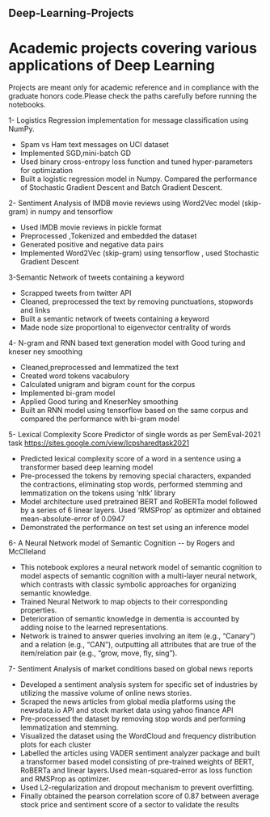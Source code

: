 ## Deep-Learning-Projects

# Academic projects covering various applications of Deep Learning

Projects are meant only for academic reference and in compliance with the graduate honors code.Please check the paths carefully before running the notebooks.

1- Logistics Regression implementation for message classification using NumPy.
   * Spam vs Ham text messages on UCI dataset
   * Implemented SGD,mini-batch GD 
   * Used binary cross-entropy loss function and tuned hyper-parameters for optimization
   * Built a logistic regression model in Numpy. Compared the performance of Stochastic Gradient Descent and Batch Gradient Descent.
   

2- Sentiment Analysis of IMDB movie reviews using Word2Vec model (skip-gram) in numpy and tensorflow
  * Used IMDB movie reviews in pickle format
  * Preprocessed ,Tokenized and embedded the dataset
  * Generated positive and negative data pairs
  * Implemented Word2Vec (skip-gram) using tensorflow , used Stochastic Gradient Descent
  
3-Semantic Network of tweets containing a keyword 
  * Scrapped tweets from twitter API
  * Cleaned, preprocessed the text by removing punctuations, stopwords and links
  * Built a semantic network of tweets containing a keyword
  * Made node size proportional to eigenvector centrality of words
 
4- N-gram and RNN based text generation model with Good turing and kneser ney smoothing
  * Cleaned,preprocessed and lemmatized the text
  * Created word tokens vacabulory
  * Calculated unigram and bigram count for the corpus
  * Implemented bi-gram model
  * Applied Good turing and KneserNey smoothing
  * Built an RNN model using tensorflow based on the same corpus and compared the performance with bi-gram model 
  
5- Lexical Complexity Score Predictor of single words as per SemEval-2021 task https://sites.google.com/view/lcpsharedtask2021 
  * Predicted lexical complexity score of a word in a sentence using a transformer based deep learning model
  * Pre-processed the tokens by removing special characters, expanded the contractions, eliminating stop words, performed stemming and lemmatization on the tokens using ‘nltk’ library
  * Model architecture used pretrained BERT and RoBERTa model followed by a series of 6 linear layers. Used ‘RMSProp’ as optimizer and obtained mean-absolute-error of 0.0947
  * Demonstrated the performance on test set using an inference model

6- A Neural Network model of Semantic Cognition -- by Rogers and McClleland
  * This notebook explores a neural network model of semantic cognition to model aspects of semantic cognition with a multi-layer neural network, which contrasts with classic symbolic approaches for organizing semantic knowledge.
  * Trained Neural Network to map objects to their corresponding properties.
  * Deterioration of semantic knowledge in dementia is accounted by adding noise to the learned representations.
  * Network is trained to answer queries involving an item (e.g., “Canary”) and a relation (e.g.,  “CAN”), outputting all attributes that are true of the item/relation pair (e.g., “grow, move, fly, sing”).

7- Sentiment Analysis of market conditions based on global news reports
  * Developed a sentiment analysis system for specific set of industries by utilizing the massive volume of online news stories.
  * Scraped the news articles from global media platforms using the newsdata.io API and stock market data using yahoo finance API
  * Pre-processed the dataset by removing stop words and performing lemmatization and stemming.
  * Visualized the dataset using the WordCloud and frequency distribution plots for each cluster
  * Labelled the articles using VADER sentiment analyzer package and built a transformer based model consisting of pre-trained      weights of BERT, RoBERTa and linear layers.Used mean-squared-error as loss function and RMSProp as optimizer.
  * Used L2-regularization and dropout mechanism to prevent overfitting.
  * Finally obtained the pearson correlation score of 0.87 between average stock price and  sentiment score of a sector to validate the results 
